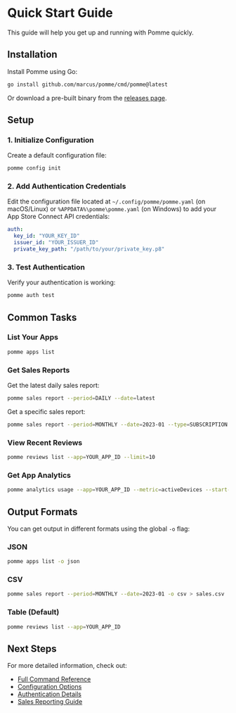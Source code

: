 # Quick Start Guide

This guide will help you get up and running with Pomme quickly.

## Installation

Install Pomme using Go:

```bash
go install github.com/marcus/pomme/cmd/pomme@latest
```

Or download a pre-built binary from the [releases page](https://github.com/marcus/pomme/releases).

## Setup

### 1. Initialize Configuration

Create a default configuration file:

```bash
pomme config init
```

### 2. Add Authentication Credentials

Edit the configuration file located at `~/.config/pomme/pomme.yaml` (on macOS/Linux) or `%APPDATA%\pomme\pomme.yaml` (on Windows) to add your App Store Connect API credentials:

```yaml
auth:
  key_id: "YOUR_KEY_ID"
  issuer_id: "YOUR_ISSUER_ID"
  private_key_path: "/path/to/your/private_key.p8"
```

### 3. Test Authentication

Verify your authentication is working:

```bash
pomme auth test
```

## Common Tasks

### List Your Apps

```bash
pomme apps list
```

### Get Sales Reports

Get the latest daily sales report:

```bash
pomme sales report --period=DAILY --date=latest
```

Get a specific sales report:

```bash
pomme sales report --period=MONTHLY --date=2023-01 --type=SUBSCRIPTION
```

### View Recent Reviews

```bash
pomme reviews list --app=YOUR_APP_ID --limit=10
```

### Get App Analytics

```bash
pomme analytics usage --app=YOUR_APP_ID --metric=activeDevices --start-date=2023-01-01 --end-date=2023-01-31
```

## Output Formats

You can get output in different formats using the global `-o` flag:

### JSON

```bash
pomme apps list -o json
```

### CSV

```bash
pomme sales report --period=MONTHLY --date=2023-01 -o csv > sales.csv
```

### Table (Default)

```bash
pomme reviews list --app=YOUR_APP_ID
```

## Next Steps

For more detailed information, check out:

- [Full Command Reference](./commands.md)
- [Configuration Options](./configuration.md)
- [Authentication Details](./authentication.md)
- [Sales Reporting Guide](./sales.md)
